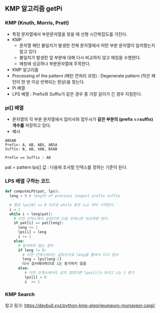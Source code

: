 ## KMP 알고리즘 getPi

### KMP (Knuth, Morris, Pratt)

* 특정 문자열에서 부분문자열을 찾을 때 선형 시간복잡도를 가진다.
* KMP
  * 문자열 패턴 불일치가 발생한 전체 문자열에서 어떤 부분 문자열이 일치했는지 알고 있다
  * 불일치가 발생한 앞 부분에 대해 다시 비교하지 않고 매칭을 수행한다.
  * 매칭에 성공하나 부분문자열에 주목한다.
 * KMP 알고리즘 
  * Processing of the pattern (패턴 전처리 과정) : Degenerate pattern (작은 패턴이 한 번 이상 반복되는 현상)을 찾는다.
  * Pi 배열
  * LPS 배열 : Prefix와 Suffix가 같은 경우 중 가장 길이가 긴 경우 지칭한다.

### pi[] 배열

* 문자열의 각 부분 문자열에서 접미사와 접두사가 **같은 부분의 (prefix ==suffix) 개수를** 저장하고 있다. 
* 예시
```
ABSAB
Prefix: A, AB, ABX, ABSA
Suffix: B, AB, XAB, BXAB

Prefix == Suffix : AB
```
pat = pattern
lps[] 값 : 다음에 조사할 인덱스를 정하는 기준이 된다.

 ### LPS 배열 구하는 코드 
 ```python
 def computeLPS(pat, lps):
   leng = 0 # length of previous longest prefix suffix
   
   # 항상 lps[0] == 0 이므로 while 문은 i=1 부터 시작한다. 
   i = 1
   while i < leng(pat):
     # 이전 인덱스에서 같았다면 다음 인덱스만 비교하면 된다.
     if pat[i] == pat[leng]: 
       leng += 1
       lps[i] = leng 
       i += 1
     else: 
       # 일치하지 않는 경우 
       if leng != 0:
         # 이전 인덱스에서는 같았으므로 leng을 줄여서 다시 검사 
         leng = lps[leng-1]
         다시 검사해야하므로 i는 증가하지 않음
       else:
          # 이전 인덱스에서도 같지 않았다면 lpas[i]는 0이고 i는 1 증가
          lps[i] = 0
          i  += 1
 ```

### KMP Search 




참고 링크: https://devbull.xyz/python-kmp-algorijeumeuro-munjayeol-cajgi/
